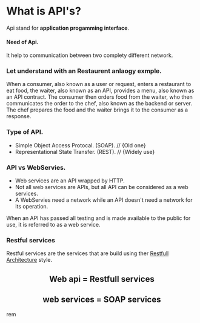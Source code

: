 # What is API's?

Api stand for **application progamming interface**.

#### Need of Api.

It help to communication between two complety different network.

### Let understand with an Restaurent anlaogy exmple.

When a consumer, also known as a user or request, enters a restaurant to eat food,
the waiter, also known as an API, provides a menu, also known as an API contract.
The consumer then orders food from the waiter, who then communicates the order to the chef,
also known as the backend or server.
The chef prepares the food and the waiter brings it to the consumer as a response.

### Type of API.

- Simple Object Access Protocal. (SOAP). // {Old one}
- Representational State Transfer. (REST). // {Widely use}

### API vs WebServies.

- Web services are an API wrapped by HTTP.
- Not all web services are APIs, but all API can be considered as a web services.
- A WebServies need a network while an API doesn't need a network for its operation.

When an API has passed all testing and is made available to the public for use, it is referred to as a web service.

### Restful services

Restful services are the services that are build using ther [Restfull Architecture](https://link-url-here.org) style.

<h2 align="center" font-size ="2rem" font-weight ="600">Web api = Restfull services</h2>
<h2 align="center" font-size ="2rem" font-weight ="600">web services = SOAP services</h2>rem
